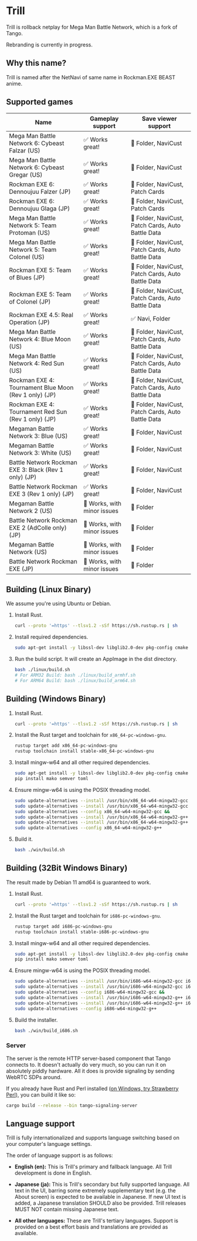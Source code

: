 # Trill

Trill is rollback netplay for Mega Man Battle Network, which is a fork of Tango.

Rebranding is currently in progress.

## Why this name?

Trill is named after the NetNavi of same name in Rockman.EXE BEAST anime.

## Supported games

| Name                                                  | Gameplay support            | Save viewer support                                |
| ----------------------------------------------------- | --------------------------- | -------------------------------------------------- |
| Mega Man Battle Network 6: Cybeast Falzar (US)        | ✅ Works great!             | 🤷 Folder, NaviCust                                |
| Mega Man Battle Network 6: Cybeast Gregar (US)        | ✅ Works great!             | 🤷 Folder, NaviCust                                |
| Rockman EXE 6: Dennoujuu Falzer (JP)                  | ✅ Works great!             | 🤷 Folder, NaviCust, Patch Cards                   |
| Rockman EXE 6: Dennoujuu Glaga (JP)                   | ✅ Works great!             | 🤷 Folder, NaviCust, Patch Cards                   |
| Mega Man Battle Network 5: Team Protoman (US)         | ✅ Works great!             | 🤷 Folder, NaviCust, Patch Cards, Auto Battle Data |
| Mega Man Battle Network 5: Team Colonel (US)          | ✅ Works great!             | 🤷 Folder, NaviCust, Patch Cards, Auto Battle Data |
| Rockman EXE 5: Team of Blues (JP)                     | ✅ Works great!             | 🤷 Folder, NaviCust, Patch Cards, Auto Battle Data |
| Rockman EXE 5: Team of Colonel (JP)                   | ✅ Works great!             | 🤷 Folder, NaviCust, Patch Cards, Auto Battle Data |
| Rockman EXE 4.5: Real Operation (JP)                  | ✅ Works great!             | ✅ Navi, Folder                                    |
| Mega Man Battle Network 4: Blue Moon (US)             | ✅ Works great!             | 🤷 Folder, NaviCust, Patch Cards, Auto Battle Data |
| Mega Man Battle Network 4: Red Sun (US)               | ✅ Works great!             | 🤷 Folder, NaviCust, Patch Cards, Auto Battle Data |
| Rockman EXE 4: Tournament Blue Moon (Rev 1 only) (JP) | ✅ Works great!             | 🤷 Folder, NaviCust, Patch Cards, Auto Battle Data |
| Rockman EXE 4: Tournament Red Sun (Rev 1 only) (JP)   | ✅ Works great!             | 🤷 Folder, NaviCust, Patch Cards, Auto Battle Data |
| Megaman Battle Network 3: Blue (US)                   | ✅ Works great!             | 🤷 Folder, NaviCust                                |
| Megaman Battle Network 3: White (US)                  | ✅ Works great!             | 🤷 Folder, NaviCust                                |
| Battle Network Rockman EXE 3: Black (Rev 1 only) (JP) | ✅ Works great!             | 🤷 Folder, NaviCust                                |
| Battle Network Rockman EXE 3 (Rev 1 only) (JP)        | ✅ Works great!             | 🤷 Folder, NaviCust                                |
| Megaman Battle Network 2 (US)                         | 🤷 Works, with minor issues | 🤷 Folder                                          |
| Battle Network Rockman EXE 2 (AdColle only) (JP)      | 🤷 Works, with minor issues | 🤷 Folder                                          |
| Megaman Battle Network (US)                           | 🤷 Works, with minor issues | 🤷 Folder                                          |
| Battle Network Rockman EXE (JP)                       | 🤷 Works, with minor issues | 🤷 Folder                                          |

## Building (Linux Binary)

We assume you're using Ubuntu or Debian.

1.  Install Rust.

    ```sh
    curl --proto '=https' --tlsv1.2 -sSf https://sh.rustup.rs | sh
    ```

1.  Install required dependencies.

    ```sh
    sudo apt-get install -y libssl-dev libglib2.0-dev pkg-config cmake build-essential libclang-dev libgtk-3-dev librust-alsa-sys-dev libasound2-dev curl wget git libfuse2
    ```

1.  Run the build script. It will create an AppImage in the dist directory.

    ```sh
    bash ./linux/build.sh
    # For ARM32 Build: bash ./linux/build_armhf.sh
    # For ARM64 Build: bash ./linux/build_arm64.sh
    ```

## Building (Windows Binary)

1.  Install Rust.

    ```sh
    curl --proto '=https' --tlsv1.2 -sSf https://sh.rustup.rs | sh
    ```

1.  Install the Rust target and toolchain for `x86_64-pc-windows-gnu`.

    ```sh
    rustup target add x86_64-pc-windows-gnu
    rustup toolchain install stable-x86_64-pc-windows-gnu
    ```

1.  Install mingw-w64 and all other required dependencies.

    ```sh
    sudo apt-get install -y libssl-dev libglib2.0-dev pkg-config cmake build-essential libclang-dev libgtk-3-dev librust-alsa-sys-dev libasound2-dev curl wget git mingw-w64 clang nsis python3-pip python3-dev p7zip-full imagemagick
    pip install mako semver toml
    ```

1.  Ensure mingw-w64 is using the POSIX threading model.

    ```sh
    sudo update-alternatives --install /usr/bin/x86_64-w64-mingw32-gcc x86_64-w64-mingw32-gcc /usr/bin/x86_64-w64-mingw32-gcc-win32 60 &&
    sudo update-alternatives --install /usr/bin/x86_64-w64-mingw32-gcc x86_64-w64-mingw32-gcc /usr/bin/x86_64-w64-mingw32-gcc-posix 90 &&
    sudo update-alternatives --config x86_64-w64-mingw32-gcc &&
    sudo update-alternatives --install /usr/bin/x86_64-w64-mingw32-g++ x86_64-w64-mingw32-g++ /usr/bin/x86_64-w64-mingw32-g++-win32 60 &&
    sudo update-alternatives --install /usr/bin/x86_64-w64-mingw32-g++ x86_64-w64-mingw32-g++ /usr/bin/x86_64-w64-mingw32-g++-posix 90 &&
    sudo update-alternatives --config x86_64-w64-mingw32-g++
    ```

1.  Build it.

    ```sh
    bash ./win/build.sh
    ```

## Building (32Bit Windows Binary)

The result made by Debian 11 amd64 is guaranteed to work.

1.  Install Rust.

    ```sh
    curl --proto '=https' --tlsv1.2 -sSf https://sh.rustup.rs | sh
    ```

1.  Install the Rust target and toolchain for `i686-pc-windows-gnu`.

    ```sh
    rustup target add i686-pc-windows-gnu
    rustup toolchain install stable-i686-pc-windows-gnu
    ```

1.  Install mingw-w64 and all other required dependencies.

    ```sh
    sudo apt-get install -y libssl-dev libglib2.0-dev pkg-config cmake build-essential libclang-dev libgtk-3-dev librust-alsa-sys-dev libasound2-dev curl wget git mingw-w64 clang nsis python3-pip python3-dev p7zip-full imagemagick
    pip install mako semver toml
    ```

1.  Ensure mingw-w64 is using the POSIX threading model.

    ```sh
    sudo update-alternatives --install /usr/bin/i686-w64-mingw32-gcc i686-w64-mingw32-gcc /usr/bin/i686-w64-mingw32-gcc-win32 60 &&
    sudo update-alternatives --install /usr/bin/i686-w64-mingw32-gcc i686-w64-mingw32-gcc /usr/bin/i686-w64-mingw32-gcc-posix 90 &&
    sudo update-alternatives --config i686-w64-mingw32-gcc &&
    sudo update-alternatives --install /usr/bin/i686-w64-mingw32-g++ i686-w64-mingw32-g++ /usr/bin/i686-w64-mingw32-g++-win32 60 &&
    sudo update-alternatives --install /usr/bin/i686-w64-mingw32-g++ i686-w64-mingw32-g++ /usr/bin/i686-w64-mingw32-g++-posix 90 &&
    sudo update-alternatives --config i686-w64-mingw32-g++
    ```

1.  Build the installer.

    ```sh
    bash ./win/build_i686.sh
    ```


### Server

The server is the remote HTTP server-based component that Tango connects to. It doesn't actually do very much, so you can run it on absolutely piddly hardware. All it does is provide signaling by sending WebRTC SDPs around.

If you already have Rust and Perl installed ([on Windows, try Strawberry Perl](https://strawberryperl.com/)), you can build it like so:

```sh
cargo build --release --bin tango-signaling-server
```

## Language support

Trill is fully internationalized and supports language switching based on your computer's language settings.

The order of language support is as follows:

- **English (en):** This is Trill's primary and fallback language. All Trill development is done in English.

- **Japanese (ja):** This is Trill's secondary but fully supported language. All text in the UI, barring some extremely supplementary text (e.g. the About screen) is expected to be available in Japanese. If new UI text is added, a Japanese translation SHOULD also be provided. Trill releases MUST NOT contain missing Japanese text.

- **All other languages:** These are Trill's tertiary languages. Support is provided on a best effort basis and translations are provided as available.

